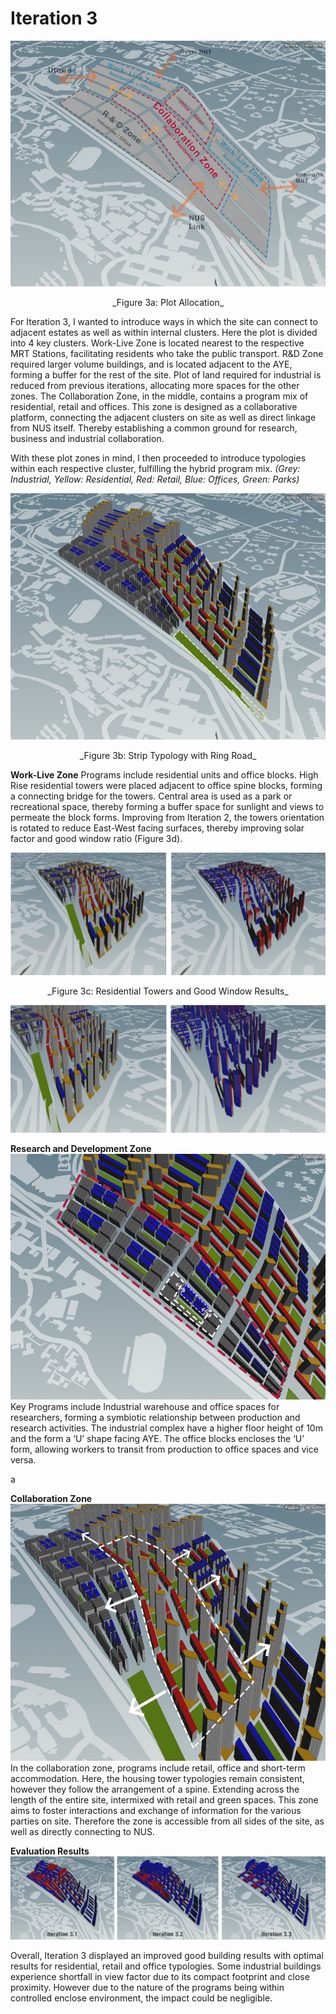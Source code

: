 # Iteration 3


![3a Plot Allocation](imgs/3a.JPG) 

<p align="center"> _Figure 3a: Plot Allocation_
 

For Iteration 3, I wanted to introduce ways in which the site can connect to adjacent estates as well as within internal clusters. Here the plot is divided into 4 key clusters.
Work-Live Zone is located nearest to the respective MRT Stations, facilitating residents who take the public transport.
R&D Zone required larger volume buildings, and is located adjacent to the AYE, forming a buffer for the rest of the site. Plot of land required for industrial is reduced from previous iterations, allocating more spaces for the other zones. 
The Collaboration Zone, in the middle, contains a program mix of residential, retail and offices. This zone is designed as a collaborative platform, connecting the adjacent clusters on site as well as direct linkage from NUS itself. Thereby establishing a common ground for research, business and industrial collaboration.

With these plot zones in mind, I then proceeded to introduce typologies within each respective cluster, fulfilling the hybrid program mix. 
_(Grey: Industrial, Yellow: Residential, Red: Retail, Blue: Offices, Green: Parks)_

![Fig. 3b: Strip Typology with Ring Road](imgs/3b.JPG) 
<p align="center"> _Figure 3b: Strip Typology with Ring Road_


__Work-Live Zone__
Programs include residential units and office blocks. High Rise residential towers were placed adjacent to office spine blocks, forming a connecting bridge for the towers. Central area is used as a park or recreational space, thereby forming a buffer space for sunlight and views to permeate the block forms. Improving from Iteration 2, the towers orientation is rotated to reduce East-West facing surfaces, thereby improving solar factor and good window ratio (Figure 3d).

![Fig. 3c: Residential Towers and Good Window Results](imgs/3c.jpg) 
<p align="center"> _Figure 3c: Residential Towers and Good Window Results_

![Fig. 3d: Revised Residential Towers and Good Window Results](imgs/3d.JPG) 



__Research and Development Zone__
![Fig. 3e: Research and Development Clusters](imgs/3e.JPG) 
Key Programs include Industrial warehouse and office spaces for researchers, forming a symbiotic relationship between production and research activities. The industrial complex have a higher floor height of 10m and the form a ‘U’ shape facing AYE. The office blocks encloses the ‘U’ form, allowing workers to transit from production to office spaces and vice versa.

a

__Collaboration Zone__
![Fig. 3f: Collaboration Zone](imgs/3f.JPG) 
In the collaboration zone, programs include retail, office and short-term accommodation. Here, the housing tower typologies remain consistent, however they follow the arrangement of a spine. Extending across the length of the entire site, intermixed with retail and green spaces. This zone aims to foster interactions and exchange of information for the various parties on site. Therefore the zone is accessible from all sides of the site, as well as directly connecting to NUS. 



__Evaluation Results__
![Fig. 3g: Optimising for Good Building](imgs/3g.JPG) 

Overall, Iteration 3 displayed an improved good building results with optimal results for residential, retail and office typologies. Some industrial buildings experience shortfall in view factor due to its compact footprint and close proximity. However due to the nature of the programs being within controlled enclose environment, the impact could be negligible.
